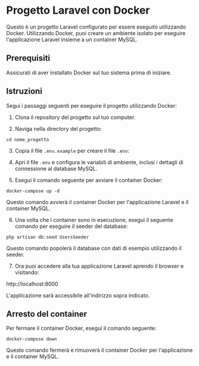 # Progetto Laravel con Docker

Questo è un progetto Laravel configurato per essere eseguito utilizzando Docker. Utilizzando Docker, puoi creare un ambiente isolato per eseguire l'applicazione Laravel insieme a un container MySQL.

## Prerequisiti

Assicurati di aver installato Docker sul tuo sistema prima di iniziare.

## Istruzioni

Segui i passaggi seguenti per eseguire il progetto utilizzando Docker:

1. Clona il repository del progetto sul tuo computer.

2. Naviga nella directory del progetto:

```
cd nome_progetto
```

3. Copia il file `.env.example` per creare il file `.env`:

4. Apri il file `.env` e configura le variabili di ambiente, inclusi i dettagli di connessione al database MySQL.

5. Esegui il comando seguente per avviare il container Docker:

```
docker-compose up -d
```

Questo comando avvierà il container Docker per l'applicazione Laravel e il container MySQL.

6. Una volta che i container sono in esecuzione, esegui il seguente comando per eseguire il seeder del database:

```
php artisan db:seed UsersSeeder
```

Questo comando popolerà il database con dati di esempio utilizzando il seeder.

7. Ora puoi accedere alla tua applicazione Laravel aprendo il browser e visitando:

http://localhost:8000

L'applicazione sarà accessibile all'indirizzo sopra indicato.

## Arresto del container

Per fermare il container Docker, esegui il comando seguente:

```
docker-compose down
```

Questo comando fermerà e rimuoverà il container Docker per l'applicazione e il container MySQL.
